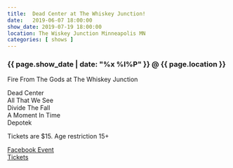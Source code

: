 ```yaml
---
title:  Dead Center at The Whiskey Junction!
date:   2019-06-07 18:00:00
show_date: 2019-07-19 18:00:00
location: The Wiskey Junction Minneapolis MN
categories: [ shows ]
---
```

### {{ page.show_date | date: "%x %I%P" }} @ {{ page.location }}

Fire From The Gods at The Whiskey Junction

Dead Center  
All That We See  
Divide The Fall  
A Moment In Time  
Depotek  

Tickets are $15. Age restriction 15+

[Facebook Event](https://www.facebook.com/events/471275183642717/)  
[Tickets](https://www.ticketfly.com/purchase/event/1859617?utm_medium=ampOfficialEvent&utm_source=fbTfly)